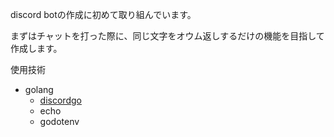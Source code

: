 discord botの作成に初めて取り組んでいます。

まずはチャットを打った際に、同じ文字をオウム返しするだけの機能を目指して作成します。

使用技術
- golang
  - [discordgo](https://github.com/bwmarrin/discordgo?tab=readme-ov-file) 
  - echo
  - godotenv
